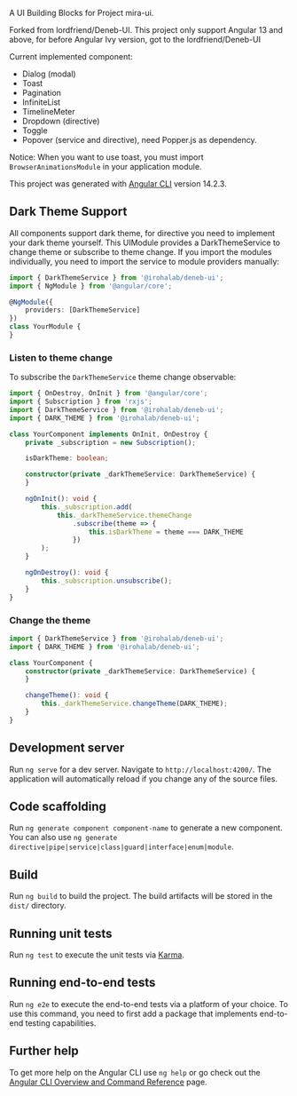 A UI Building Blocks for Project mira-ui.

Forked from lordfriend/Deneb-UI. This project only support Angular 13 and above, for before Angular Ivy version, got to the lordfriend/Deneb-UI

Current implemented component:

- Dialog (modal)
- Toast
- Pagination
- InfiniteList
- TimelineMeter
- Dropdown (directive)
- Toggle
- Popover (service and directive), need Popper.js as dependency.

Notice: When you want to use toast, you must import `BrowserAnimationsModule` in your application module.

This project was generated with [Angular CLI](https://github.com/angular/angular-cli) version 14.2.3.

## Dark Theme Support
All components support dark theme, for directive you need to implement your dark theme yourself. This UIModule provides
a DarkThemeService to change theme or subscribe to theme change. If you import the modules individually, you need to import the 
service to module providers manually:

```typescript
import { DarkThemeService } from '@irohalab/deneb-ui';
import { NgModule } from '@angular/core';

@NgModule({
    providers: [DarkThemeService]
})
class YourModule {
}
```
### Listen to theme change

To subscribe the `DarkThemeService` theme change observable:

```typescript
import { OnDestroy, OnInit } from '@angular/core';
import { Subscription } from 'rxjs';
import { DarkThemeService } from '@irohalab/deneb-ui';
import { DARK_THEME } from '@irohalab/deneb-ui';

class YourComponent implements OnInit, OnDestroy {
    private _subscription = new Subscription();

    isDarkTheme: boolean;

    constructor(private _darkThemeService: DarkThemeService) {
    }

    ngOnInit(): void {
        this._subscription.add(
            this._darkThemeService.themeChange
                .subscribe(theme => {
                    this.isDarkTheme = theme === DARK_THEME
                })
        );
    }

    ngOnDestroy(): void {
        this._subscription.unsubscribe();
    }
}
```
### Change the theme

```typescript
import { DarkThemeService } from '@irohalab/deneb-ui';
import { DARK_THEME } from '@irohalab/deneb-ui';

class YourComponent {
    constructor(private _darkThemeService: DarkThemeService) {
    }

    changeTheme(): void {
        this._darkThemeService.changeTheme(DARK_THEME);
    }
}
```

## Development server

Run `ng serve` for a dev server. Navigate to `http://localhost:4200/`. The application will automatically reload if you change any of the source files.

## Code scaffolding

Run `ng generate component component-name` to generate a new component. You can also use `ng generate directive|pipe|service|class|guard|interface|enum|module`.

## Build

Run `ng build` to build the project. The build artifacts will be stored in the `dist/` directory.

## Running unit tests

Run `ng test` to execute the unit tests via [Karma](https://karma-runner.github.io).

## Running end-to-end tests

Run `ng e2e` to execute the end-to-end tests via a platform of your choice. To use this command, you need to first add a package that implements end-to-end testing capabilities.

## Further help

To get more help on the Angular CLI use `ng help` or go check out the [Angular CLI Overview and Command Reference](https://angular.io/cli) page.
